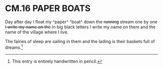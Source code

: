 # CM.16 PAPER BOATS 
Day after day I float my ^paper^ ^boat^ down 
the ~~running~~ stream one by one 
~~I write my name on the~~ 
In big black letters I write my name on them 
and the name of the village where I live. 












The fairies of sleep are sailing in them 
and the lading is their baskets full of dreams.[^1]
[^1]: This entry is entirely handwritten in pencil. 
